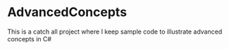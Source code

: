 # AdvancedConcepts
This is a catch all project where I keep sample code to illustrate advanced concepts in C#
